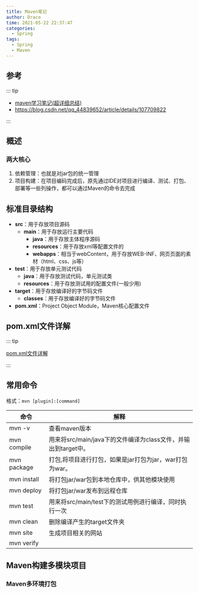 ```yaml
---
title: Maven笔记
author: Draco
time: 2021-05-22 22:37:47
categories: 
  - Spring
tags: 
  - Spring
  - Maven
---
```




## 参考

::: tip 

- [maven学习笔记(超详细总结)](https://www.cnblogs.com/baizihua/p/11519509.html)
- https://blog.csdn.net/qq_44839652/article/details/107709822

:::



## 概述



### 两大核心

1. 依赖管理：也就是对jar包的统一管理
2. 项目构建：在项目编码完成后，原先通过IDE对项目进行编译、测试、打包、部署等一些列操作，都可以通过Maven的命令去完成





## 标准目录结构

- **src**：用于存放项目源码
  - **main**：用于存放运行主要代码
    - **java**：用于存放主体程序源码
    - **resources**：用于存放xml等配置文件的
    - **webapps**：相当于webContent，用于存放WEB-INF、网页页面的素材（html、css、js等）
- **test**：用于存放单元测试代码
  - **java**：用于存放测试代码，单元测试类
  - **resources**：用于存放测试用的配置文件(一般少用)
- **target**：用于存放编译好的字节码文件
  - **classes**：用于存放编译好的字节码文件
- **pom.xml**：Project Object Module，Maven核心配置文件



## pom.xml文件详解

::: tip

[pom.xml文件详解](https://blog.csdn.net/weixin_38569499/article/details/91456988?utm_medium=distribute.pc_relevant.none-task-blog-2%7Edefault%7EBlogCommendFromMachineLearnPai2%7Edefault-1.control&depth_1-utm_source=distribute.pc_relevant.none-task-blog-2%7Edefault%7EBlogCommendFromMachineLearnPai2%7Edefault-1.control)

:::





## 常用命令

格式：`mvn [plugin]:[command]`



| 命令        | 解释                                                         |
| ----------- | ------------------------------------------------------------ |
| mvn -v      | 查看maven版本                                                |
| mvn compile | 用来将src/main/java下的文件编译为class文件，并输出到target中。 |
| mvn package | 打包,将项目进行打包，如果是jar打包为jar，war打包为war。      |
| mvn install | 将打包jar/war包到本地仓库中，供其他模块使用                  |
| mvn deploy  | 将打包jar/war发布到远程仓库                                  |
| mvn test    | 用来将src/main/test下的测试用例进行编译，同时执行一次        |
| mvn clean   | 删除编译产生的target文件夹                                   |
| mvn site    | 生成项目相关的网站                                           |
| mvn verify  |                                                              |





## Maven构建多模块项目





### Maven多环境打包